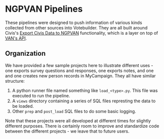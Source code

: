 # NGPVAN Pipelines

These pipelines were designed to push information of various kinds collected from other sources into Votebuilder. They are all built around Civis's [Export Civis Data to NGPVAN](https://civis.zendesk.com/hc/en-us/articles/360030805971) functionality, which is a layer on top of [VAN's API](https://developers.ngpvan.com/van-api). 

## Organization

We have provided a few sample projects here to illustrate different uses - one exports survey questions and responses, one exports notes, and one and one creates new person records in MyCampaign. They all have similar structure: 

1) A python runner file named something like `load_<type>.py`. This file was executed to run the pipeline.
2) A `views` directory containing a series of SQL files represting the data to be loaded.
3) Other `prep` and `post_load` SQL files to do some basic logging.

Note that these projects were all developed at different times for slightly different purposes. There is certainly room to improve and standardize code between the different projects - we leave that to future users.
